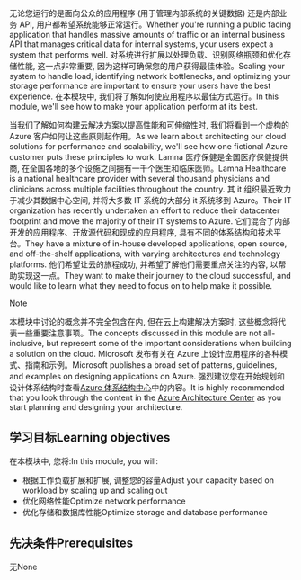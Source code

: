 <span data-ttu-id="9fcea-101">无论您运行的是面向公众的应用程序 (用于管理内部系统的关键数据) 还是内部业务 API, 用户都希望系统能够正常运行。</span><span class="sxs-lookup"><span data-stu-id="9fcea-101">Whether you're running a public facing application that handles massive amounts of traffic or an internal business API that manages critical data for internal systems, your users expect a system that performs well.</span></span> <span data-ttu-id="9fcea-102">对系统进行扩展以处理负载、识别网络瓶颈和优化存储性能, 这一点非常重要, 因为这样可确保您的用户获得最佳体验。</span><span class="sxs-lookup"><span data-stu-id="9fcea-102">Scaling your system to handle load, identifying network bottlenecks, and optimizing your storage performance are important to ensure your users have the best experience.</span></span> <span data-ttu-id="9fcea-103">在本模块中, 我们将了解如何使应用程序以最佳方式运行。</span><span class="sxs-lookup"><span data-stu-id="9fcea-103">In this module, we'll see how to make your application perform at its best.</span></span>

<span data-ttu-id="9fcea-104">当我们了解如何构建云解决方案以提高性能和可伸缩性时, 我们将看到一个虚构的 Azure 客户如何让这些原则起作用。</span><span class="sxs-lookup"><span data-stu-id="9fcea-104">As we learn about architecting our cloud solutions for performance and scalability, we'll see how one fictional Azure customer puts these principles to work.</span></span> <span data-ttu-id="9fcea-105">Lamna 医疗保健是全国医疗保健提供商, 在全国各地的多个设施之间拥有一千个医生和临床医师。</span><span class="sxs-lookup"><span data-stu-id="9fcea-105">Lamna Healthcare is a national healthcare provider with several thousand physicians and clinicians across multiple facilities throughout the country.</span></span> <span data-ttu-id="9fcea-106">其 it 组织最近致力于减少其数据中心空间, 并将大多数 IT 系统的大部分 it 系统移到 Azure。</span><span class="sxs-lookup"><span data-stu-id="9fcea-106">Their IT organization has recently undertaken an effort to reduce their datacenter footprint and move the majority of their IT systems to Azure.</span></span> <span data-ttu-id="9fcea-107">它们混合了内部开发的应用程序、开放源代码和现成的应用程序, 具有不同的体系结构和技术平台。</span><span class="sxs-lookup"><span data-stu-id="9fcea-107">They have a mixture of in-house developed applications, open source, and off-the-shelf applications, with varying architectures and technology platforms.</span></span> <span data-ttu-id="9fcea-108">他们希望让云的旅程成功, 并希望了解他们需要重点关注的内容, 以帮助实现这一点。</span><span class="sxs-lookup"><span data-stu-id="9fcea-108">They want to make their journey to the cloud successful, and would like to learn what they need to focus on to help make it possible.</span></span>

> [!NOTE]
> <span data-ttu-id="9fcea-109">本模块中讨论的概念并不完全包含在内, 但在云上构建解决方案时, 这些概念将代表一些重要注意事项。</span><span class="sxs-lookup"><span data-stu-id="9fcea-109">The concepts discussed in this module are not all-inclusive, but represent some of the important considerations when building a solution on the cloud.</span></span> <span data-ttu-id="9fcea-110">Microsoft 发布有关在 Azure 上设计应用程序的各种模式、指南和示例。</span><span class="sxs-lookup"><span data-stu-id="9fcea-110">Microsoft publishes a broad set of patterns, guidelines, and examples on designing applications on Azure.</span></span> <span data-ttu-id="9fcea-111">强烈建议您在开始规划和设计体系结构时查看[Azure 体系结构中心](https://docs.microsoft.com/azure/architecture/)中的内容。</span><span class="sxs-lookup"><span data-stu-id="9fcea-111">It is highly recommended that you look through the content in the [Azure Architecture Center](https://docs.microsoft.com/azure/architecture/) as you start planning and designing your architecture.</span></span>

## <a name="learning-objectives"></a><span data-ttu-id="9fcea-112">学习目标</span><span class="sxs-lookup"><span data-stu-id="9fcea-112">Learning objectives</span></span>

<span data-ttu-id="9fcea-113">在本模块中, 您将:</span><span class="sxs-lookup"><span data-stu-id="9fcea-113">In this module, you will:</span></span>

- <span data-ttu-id="9fcea-114">根据工作负载扩展和扩展, 调整您的容量</span><span class="sxs-lookup"><span data-stu-id="9fcea-114">Adjust your capacity based on workload by scaling up and scaling out</span></span>
- <span data-ttu-id="9fcea-115">优化网络性能</span><span class="sxs-lookup"><span data-stu-id="9fcea-115">Optimize network performance</span></span>
- <span data-ttu-id="9fcea-116">优化存储和数据库性能</span><span class="sxs-lookup"><span data-stu-id="9fcea-116">Optimize storage and database performance</span></span>

## <a name="prerequisites"></a><span data-ttu-id="9fcea-117">先决条件</span><span class="sxs-lookup"><span data-stu-id="9fcea-117">Prerequisites</span></span>  

<span data-ttu-id="9fcea-118">无</span><span class="sxs-lookup"><span data-stu-id="9fcea-118">None</span></span>